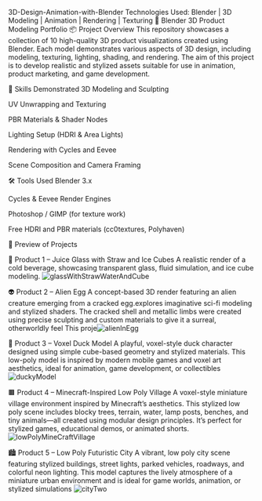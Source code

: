 3D-Design-Animation-with-Blender
Technologies Used: Blender | 3D Modeling | Animation | Rendering | Texturing
🎨 Blender 3D Product Modeling Portfolio
📦 Project Overview
This repository showcases a collection of 10 high-quality 3D product visualizations created using Blender. Each model demonstrates various aspects of 3D design, including modeling, texturing, lighting, shading, and rendering. The aim of this project is to develop realistic and stylized assets suitable for use in animation, product marketing, and game development.

🧠 Skills Demonstrated
3D Modeling and Sculpting

UV Unwrapping and Texturing

PBR Materials & Shader Nodes

Lighting Setup (HDRI & Area Lights)

Rendering with Cycles and Eevee

Scene Composition and Camera Framing

🛠️ Tools Used
Blender 3.x

Cycles & Eevee Render Engines

Photoshop / GIMP (for texture work)

Free HDRI and PBR materials (cc0textures, Polyhaven)

📸 Preview of Projects

🥤 Product 1 – Juice Glass with Straw and Ice Cubes
A realistic render of a cold beverage, showcasing transparent glass, fluid simulation, and ice cube modeling.
![glassWithStrawWaterAndCube](https://github.com/user-attachments/assets/df00a356-8ac7-43d1-b944-9d16aea0297c)

👽 Product 2 – Alien Egg
A concept-based 3D render featuring an alien creature emerging from a cracked egg.explores imaginative sci-fi modeling and stylized shaders. The cracked shell and metallic limbs were created using precise sculpting and custom materials to give it a surreal, otherworldly feel
This proje![alienInEgg](https://github.com/user-attachments/assets/0b233f46-5a48-4880-9185-56839727612d)

🦆 Product 3 – Voxel Duck Model
A playful, voxel-style duck character designed using simple cube-based geometry and stylized materials. This low-poly model is inspired by modern mobile games and voxel art aesthetics, ideal for animation, game development, or collectibles
![duckyModel](https://github.com/user-attachments/assets/6e2531cb-81fd-4c9e-94ed-ef67b38d076d)

🟫 Product 4 – Minecraft-Inspired Low Poly Village
A voxel-style miniature village environment inspired by Minecraft’s aesthetics. This stylized low poly scene includes blocky trees, terrain, water, lamp posts, benches, and tiny animals—all created using modular design principles. It’s perfect for stylized games, educational demos, or animated shorts.
![lowPolyMineCraftVillage](https://github.com/user-attachments/assets/93f34e91-abc5-43c4-93be-15a583b18373)

🏙️ Product 5 – Low Poly Futuristic City
A vibrant, low poly city scene featuring stylized buildings, street lights, parked vehicles, roadways, and colorful neon lighting. This model captures the lively atmosphere of a miniature urban environment and is ideal for game worlds, animation, or stylized simulations
![cityTwo](https://github.com/user-attachments/assets/b5dc394c-2c21-42dd-aa1a-93d2a12be01a)




